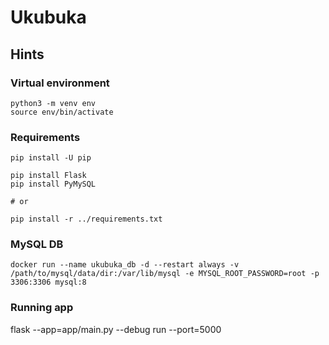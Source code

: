 # Ukubuka

## Hints

### Virtual environment
```
python3 -m venv env
source env/bin/activate
```

### Requirements
```
pip install -U pip

pip install Flask
pip install PyMySQL

# or

pip install -r ../requirements.txt
```

### MySQL DB
```
docker run --name ukubuka_db -d --restart always -v /path/to/mysql/data/dir:/var/lib/mysql -e MYSQL_ROOT_PASSWORD=root -p 3306:3306 mysql:8
```

### Running app
flask --app=app/main.py --debug run --port=5000
```